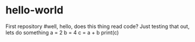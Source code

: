 # hello-world
First repository
#well, hello, does this thing read code? Just testing that out, lets do something
a = 2
b = 4
c = a + b
print(c)
